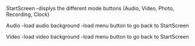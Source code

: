 StartScreen
-displys the different mode buttons (Audio, Video, Photo, Recording, Clock)

Audio
-load audio background
-load menu button to go back to StartScreen

Video
-load video background
-load menu button to go back to StartScreen